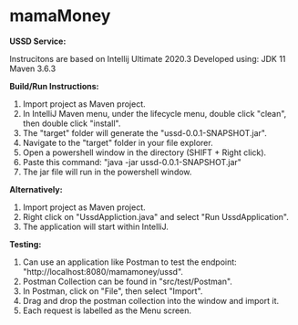 # mamaMoney

<b>USSD Service:</b>

Instrucitons are based on Intellij Ultimate 2020.3
Developed using:
JDK 11
Maven 3.6.3

<b>Build/Run Instructions:</b>
1. Import project as Maven project.
2. In IntelliJ Maven menu, under the lifecycle menu, double click "clean", then double click "install".
3. The "target" folder will generate the "ussd-0.0.1-SNAPSHOT.jar".
4. Navigate to the "target" folder in your file explorer.
5. Open a powershell window in the directory (SHIFT + Right click).
6. Paste this command: "java -jar ussd-0.0.1-SNAPSHOT.jar"
7. The jar file will run in the powershell window.

<b>Alternatively:</b>
1. Import project as Maven project.
2. Right click on "UssdAppliction.java" and select "Run UssdApplication".
3. The application will start within IntelliJ.

<b>Testing:</b>
1. Can use an application like Postman to test the endpoint: "http://localhost:8080/mamamoney/ussd".
2. Postman Collection can be found in "src/test/Postman".
3. In Postman, click on "File", then select "Import".
4. Drag and drop the postman collection into the window and import it.
5. Each request is labelled as the Menu screen.
